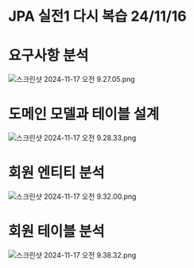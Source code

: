 # JPA 실전1 다시 복습 24/11/16 



# 요구사항 분석
![스크린샷 2024-11-17 오전 9.27.05.png](..%2F..%2F..%2F..%2F..%2F..%2FDownloads%2F%EC%8A%A4%ED%81%AC%EB%A6%B0%EC%83%B7%202024-11-17%20%EC%98%A4%EC%A0%84%209.27.05.png)

# 도메인 모델과 테이블 설계
![스크린샷 2024-11-17 오전 9.28.33.png](..%2F..%2F..%2F..%2F..%2F..%2FDownloads%2F%EC%8A%A4%ED%81%AC%EB%A6%B0%EC%83%B7%202024-11-17%20%EC%98%A4%EC%A0%84%209.28.33.png)
# 회원 엔티티 분석
![스크린샷 2024-11-17 오전 9.32.00.png](..%2F..%2F..%2F..%2F..%2F..%2FDownloads%2F%EC%8A%A4%ED%81%AC%EB%A6%B0%EC%83%B7%202024-11-17%20%EC%98%A4%EC%A0%84%209.32.00.png)
# 회원 테이블 분석

![스크린샷 2024-11-17 오전 9.38.32.png](..%2F..%2F..%2F..%2F..%2F..%2FDownloads%2F%EC%8A%A4%ED%81%AC%EB%A6%B0%EC%83%B7%202024-11-17%20%EC%98%A4%EC%A0%84%209.38.32.png)